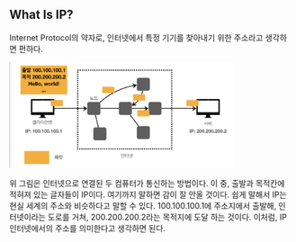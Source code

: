 ## What Is IP?

Internet Protocol의 약자로, 인터넷에서 특정 기기를 찾아내기 위한 주소라고 생각하면 편하다.

<img src="../../../../pictures//IP structure.png" width="400">

위 그림은 인터넷으로 연결된 두 컴퓨터가 통신하는 방법이다. 이 중, 출발과 목적칸에 적혀져 있는 글자들이 IP이다. 여기까지 말하면 감이 잘 안올 것이다. 쉽게 말해서 IP는 현실 세계의 주소와 비슷하다고 말할 수 있다. 100.100.100.1에 주소지에서 출발해, 인터넷이라는 도로를 거쳐, 200.200.200.2라는 목적지에 도달 하는 것이다. 이처럼, IP 인터넷에서의 주소를 의미한다고 생각하면 된다.
